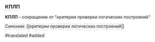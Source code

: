 ### КПЛП

**КПЛП** - сокращение от "критерии проверки логических построений" 

Синоним: [[критерии проверки логических построений]]

#translated 
#added 